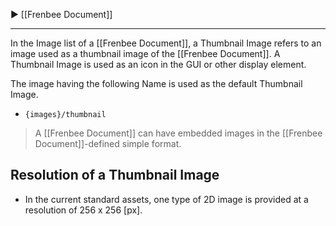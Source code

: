 ▶ [[Frenbee Document]]

---

In the Image list of a [[Frenbee Document]], a Thumbnail Image refers to an image used as a thumbnail image of the [[Frenbee Document]]. A Thumbnail Image is used as an icon in the GUI or other display element.

The image having the following Name is used as the default Thumbnail Image.

* `{images}/thumbnail`

> A [[Frenbee Document]] can have embedded images in the [[Frenbee Document]]-defined simple format.

## Resolution of a Thumbnail Image

* In the current standard assets, one type of 2D image is provided at a resolution of 256 x 256 [px].